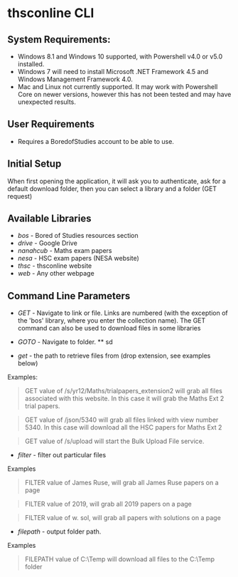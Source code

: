 # thsconline CLI

## System Requirements:
* Windows 8.1 and Windows 10 supported, with Powershell v4.0 or v5.0 installed.
* Windows 7 will need to install Microsoft .NET Framework 4.5 and Windows Management Framework 4.0.
* Mac and Linux not currently supported. It may work with Powershell Core on newer versions, however this has not been tested and may have unexpected results.

## User Requirements
* Requires a BoredofStudies account to be able to use.

## Initial Setup
When first opening the application, it will ask you to authenticate, ask for a default download folder, then you can select a library and a folder (GET request)

## Available Libraries
* _bos_ - Bored of Studies resources section
* _drive_ - Google Drive
* _nanahcub_ - Maths exam papers
* _nesa_ - HSC exam papers (NESA website)
* _thsc_ - thsconline website
* _web_ - Any other webpage

## Command Line Parameters
* _GET_ - Navigate to link or file. Links are numbered (with the exception of the 'bos' library, where you enter the collection name). The GET command can also be used to download files in some libraries

* _GOTO_ - Navigate to folder. 
** sd






* _get_ - the path to retrieve files from (drop extension, see examples below)




Examples:
  > GET value of /s/yr12/Maths/trialpapers_extension2  will grab all files associated with this website. In this case it will grab the Maths Ext 2 trial papers.
  
  > GET value of /json/5340 will grab all files linked with view number 5340. In this case will download all the HSC papers for Maths Ext 2

  > GET value of /s/upload will start the Bulk Upload File service.

* _filter_ - filter out particular files
 
Examples
  > FILTER value of James Ruse, will grab all James Ruse papers on a page
  
  > FILTER value of 2019, will grab all 2019 papers on a page

  > FILTER value of w. sol, will grab all papers with solutions on a page

* _filepath_ - output folder path.

 Examples
  > FILEPATH value of C:\Temp will download all files to the C:\Temp folder
